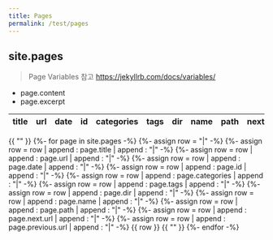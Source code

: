 ```yaml
---
title: Pages
permalink: /test/pages
---
```


## site.pages
> Page Variables 참고 https://jekyllrb.com/docs/variables/

- page.content
- page.excerpt

|title|url|date|id|categories|tags|dir|name|path|next|previous|
|--|--|--|--|--|--|--|--|--|--|--|
{{ "" }}
{%- for page in site.pages -%}
    {%- assign row = "|" -%}
    {%- assign row = row | append : page.title | append : "|" -%}
    {%- assign row = row | append : page.url | append : "|" -%}
    {%- assign row = row | append : page.date | append : "|" -%}
    {%- assign row = row | append : page.id | append : "|" -%}
    {%- assign row = row | append : page.categories | append : "|" -%}
    {%- assign row = row | append : page.tags | append : "|" -%}
    {%- assign row = row | append : page.dir | append : "|" -%}
    {%- assign row = row | append : page.name | append : "|" -%}
    {%- assign row = row | append : page.path | append : "|" -%}
    {%- assign row = row | append : page.next.url | append : "|" -%}
    {%- assign row = row | append : page.previous.url | append : "|" -%}
    {{ row }}
    {{ "" }}
{%- endfor -%}
